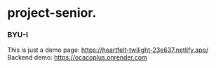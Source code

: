# project-senior.
### BYU-I
This is just a demo page: https://heartfelt-twilight-23e637.netlify.app/ <br/>
Backend demo: https://ocacoplus.onrender.com
